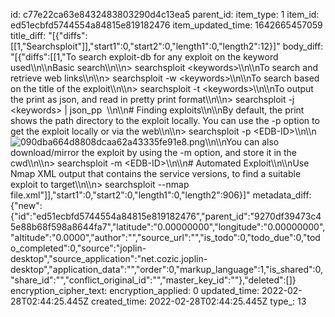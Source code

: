 id: c77e22ca63e8432483803290d4c13ea5
parent_id: 
item_type: 1
item_id: ed51ecbfd5744554a84815e819182476
item_updated_time: 1642665457059
title_diff: "[{\"diffs\":[[1,\"Searchsploit\"]],\"start1\":0,\"start2\":0,\"length1\":0,\"length2\":12}]"
body_diff: "[{\"diffs\":[[1,\"To search exploit-db for any exploit on the keyword used\\\n\\\nBasic search\\\n\\\n> searchsploit &lt;keywords&gt;\\\n\\\nTo search and retrieve web links\\\n\\\n> searchsploit -w &lt;keywords&gt;\\\n\\\nTo search based on the title of the exploit\\\n\\\n> searchsploit -t &lt;keywords&gt;\\\n\\\nTo output the print as json, and read in pretty print format\\\n\\\n> searchsploit -j &lt;keywords&gt; | json_pp  \\\n\\\n# Finding exploits\\\n\\\nBy default, the print shows the path directory to the exploit locally. You can use the -p option to get the exploit locally or via the web\\\n\\\n> searchsploit -p &lt;EDB-ID&gt;\\\n\\\n![090dba664d8808dcaa62a43335fe91e8.png](:/76ff23304cc046e98cea6bd28c261968)\\\n\\\nYou can also download/mirror the exploit by using the -m option, and store it in the cwd\\\n\\\n> searchsploit -m &lt;EDB-ID&gt;\\\n\\\n# Automated Exploit\\\n\\\nUse Nmap XML output that contains the service versions, to find a suitable exploit to target\\\n\\\n> searchsploit --nmap file.xml\"]],\"start1\":0,\"start2\":0,\"length1\":0,\"length2\":906}]"
metadata_diff: {"new":{"id":"ed51ecbfd5744554a84815e819182476","parent_id":"9270df39473c45e88b68f598a8644fa7","latitude":"0.00000000","longitude":"0.00000000","altitude":"0.0000","author":"","source_url":"","is_todo":0,"todo_due":0,"todo_completed":0,"source":"joplin-desktop","source_application":"net.cozic.joplin-desktop","application_data":"","order":0,"markup_language":1,"is_shared":0,"share_id":"","conflict_original_id":"","master_key_id":""},"deleted":[]}
encryption_cipher_text: 
encryption_applied: 0
updated_time: 2022-02-28T02:44:25.445Z
created_time: 2022-02-28T02:44:25.445Z
type_: 13